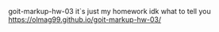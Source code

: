  goit-markup-hw-03
 it`s just my homework
 idk what to tell you
https://olmag99.github.io/goit-markup-hw-03/
